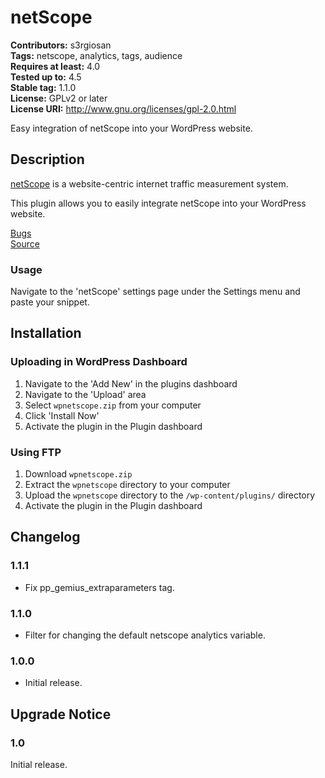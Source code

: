 # netScope #
**Contributors:** s3rgiosan    
**Tags:** netscope, analytics, tags, audience    
**Requires at least:** 4.0    
**Tested up to:** 4.5    
**Stable tag:** 1.1.0   
**License:** GPLv2 or later    
**License URI:** http://www.gnu.org/licenses/gpl-2.0.html    

Easy integration of netScope into your WordPress website.  

## Description ##

[netScope](http://netscope.marktest.pt/) is a website-centric internet traffic measurement system.

This plugin allows you to easily integrate netScope into your WordPress website.  

[Bugs](https://github.com/s3rgiosan/wpnetscope/issues)  
[Source](https://github.com/s3rgiosan/wpnetscope)  

### Usage ###

Navigate to the 'netScope' settings page under the Settings menu and paste your snippet.  

## Installation ##

### Uploading in WordPress Dashboard ###

1. Navigate to the 'Add New' in the plugins dashboard
2. Navigate to the 'Upload' area
3. Select `wpnetscope.zip` from your computer
4. Click 'Install Now'
5. Activate the plugin in the Plugin dashboard

### Using FTP ###

1. Download `wpnetscope.zip`
2. Extract the `wpnetscope` directory to your computer
3. Upload the `wpnetscope` directory to the `/wp-content/plugins/` directory
4. Activate the plugin in the Plugin dashboard

## Changelog ##

### 1.1.1 ###
* Fix pp_gemius_extraparameters tag. 

### 1.1.0 ###
* Filter for changing the default netscope analytics variable. 

### 1.0.0 ###
* Initial release.  

## Upgrade Notice ##

### 1.0 ###
Initial release.  
